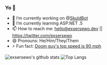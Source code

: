 ### Yo 👋

- 🔭 I’m currently working on @[Skuld](https://twitter.com/skuldbot)[Bot](https://github.com/skuldbot)
- 🌱 I’m currently learning ASP.NET .5
- 📫 How to reach me: hello@exsersewo.dev || https://twitter.com/exsersewo
- 😄 Pronouns: He/Him/They/Them
- ⚡ Fun fact: [Doom guy's top speed is 90 mph](https://www.reddit.com/r/Doom/comments/4nt3fo/i_got_bored_and_did_some_math_on_the_original/)

![exsersewo's github stats](https://github-readme-stats.vercel.app/api?username=exsersewo&count_private=true&show_icons=true&theme=synthwave)
![Top Langs](https://github-readme-stats.vercel.app/api/top-langs/?username=exsersewo&langs_count=10&layout=compact&theme=synthwave)
